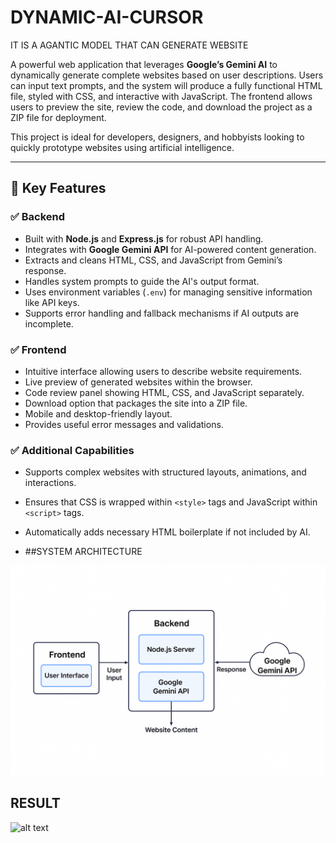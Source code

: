 # DYNAMIC-AI-CURSOR
IT IS A AGANTIC MODEL THAT CAN GENERATE WEBSITE




A powerful web application that leverages **Google’s Gemini AI** to dynamically generate complete websites based on user descriptions. Users can input text prompts, and the system will produce a fully functional HTML file, styled with CSS, and interactive with JavaScript. The frontend allows users to preview the site, review the code, and download the project as a ZIP file for deployment.

This project is ideal for developers, designers, and hobbyists looking to quickly prototype websites using artificial intelligence.

---

## 🚀 Key Features

### ✅ Backend
- Built with **Node.js** and **Express.js** for robust API handling.
- Integrates with **Google Gemini API** for AI-powered content generation.
- Extracts and cleans HTML, CSS, and JavaScript from Gemini’s response.
- Handles system prompts to guide the AI's output format.
- Uses environment variables (`.env`) for managing sensitive information like API keys.
- Supports error handling and fallback mechanisms if AI outputs are incomplete.

### ✅ Frontend
- Intuitive interface allowing users to describe website requirements.
- Live preview of generated websites within the browser.
- Code review panel showing HTML, CSS, and JavaScript separately.
- Download option that packages the site into a ZIP file.
- Mobile and desktop-friendly layout.
- Provides useful error messages and validations.

### ✅ Additional Capabilities
- Supports complex websites with structured layouts, animations, and interactions.
- Ensures that CSS is wrapped within `<style>` tags and JavaScript within `<script>` tags.
- Automatically adds necessary HTML boilerplate if not included by AI.

- ##SYSTEM ARCHITECTURE

![System Architecture](https://github.com/singhAbhina/DYNAMIC-AI-CURSOR/blob/main/imag.png)

## RESULT

![alt text]([image.png](https://github.com/singhAbhina/DYNAMIC-AI-CURSOR/blob/main/cursor_1.png))







